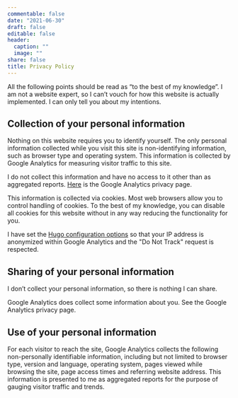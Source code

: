 ```yaml
---
commentable: false
date: "2021-06-30"
draft: false
editable: false
header:
  caption: ""
  image: ""
share: false
title: Privacy Policy
---
```


All the following points should be read as “to the best of my knowledge”. I am not a website expert, so I can’t vouch for how this website is actually implemented. I can only tell you about my intentions.

## Collection of your personal information

Nothing on this website requires you to identify yourself. The only personal information collected while you visit this site is non-identifying information, such as browser type and operating system. This information is collected by Google Analytics for measuring visitor traffic to this site.

I do not collect this information and have no access to it other than as aggregated reports. [Here](https://support.google.com/analytics/answer/6004245) is the Google Analytics privacy page.

This information is collected via cookies. Most web browsers allow you to control handling of cookies. To the best of my knowledge, you can disable all cookies for this website without in any way reducing the functionality for you.

I have set the [Hugo configuration options](https://gohugo.io/about/hugo-and-gdpr/#all-privacy-settings) so that your IP address is anonymized within Google Analytics and the "Do Not Track" request is respected.

## Sharing of your personal information

I don’t collect your personal information, so there is nothing I can share.

Google Analytics does collect some information about you. See the Google Analytics privacy page.

## Use of your personal information

For each visitor to reach the site, Google Analytics collects the following non-personally identifiable information, including but not limited to browser type, version and language, operating system, pages viewed while browsing the site, page access times and referring website address. This information is presented to me as aggregated reports for the purpose of gauging visitor traffic and trends.